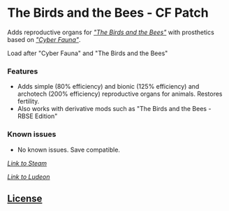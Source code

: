 # The Birds and the Bees - CF Patch
Adds reproductive organs for _["The Birds and the Bees"](https://ludeon.com/forums/index.php?topic=16120.msg171779#msg171779)_ with prosthetics based on _["Cyber Fauna"](https://steamcommunity.com/sharedfiles/filedetails/?id=1548649032)_.

Load after "Cyber Fauna" and "The Birds and the Bees"

### Features
- Adds simple (80% efficiency) and bionic (125% efficiency) and archotech (200% efficiency) reproductive organs for animals. Restores fertility.
- Also works with derivative mods such as "The Birds and the Bees - RBSE Edition"

### Known issues
- No known issues. Save compatible.

_[Link to Steam](https://steamcommunity.com/sharedfiles/filedetails/?id=1776297945)_

_[Link to Ludeon](https://ludeon.com/forums/index.php?topic=47165.msg447421#msg447421)_


## [License](https://creativecommons.org/licenses/by-nc-sa/4.0/)
